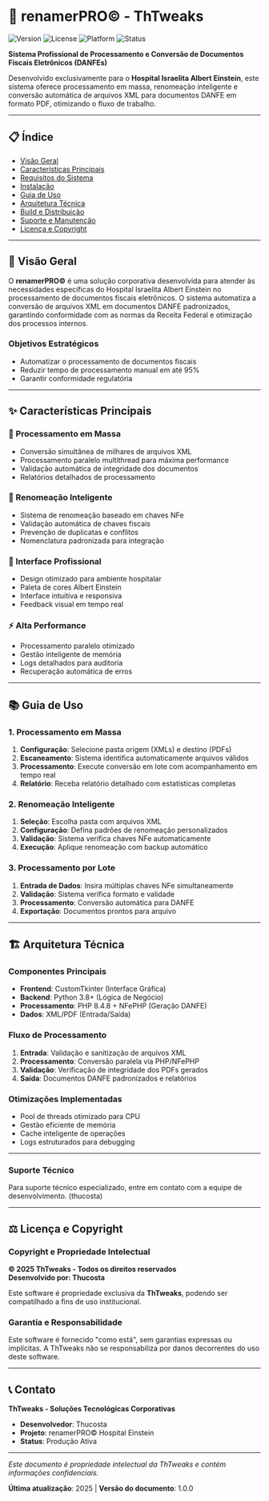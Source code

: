 # 🏥 renamerPRO© - ThTweaks
![Version](https://img.shields.io/badge/version-1.0.0-blue.svg)
![License](https://img.shields.io/badge/license-Proprietary-red.svg)
![Platform](https://img.shields.io/badge/platform-Windows-lightgrey.svg)
![Status](https://img.shields.io/badge/status-Production-green.svg)

**Sistema Profissional de Processamento e Conversão de Documentos Fiscais Eletrônicos (DANFEs)**

Desenvolvido exclusivamente para o **Hospital Israelita Albert Einstein**, este sistema oferece processamento em massa, renomeação inteligente e conversão automática de arquivos XML para documentos DANFE em formato PDF, otimizando o fluxo de trabalho.

---

## 📋 **Índice**

- [Visão Geral](#-visão-geral)
- [Características Principais](#-características-principais)
- [Requisitos do Sistema](#-requisitos-do-sistema)
- [Instalação](#-instalação)
- [Guia de Uso](#-guia-de-uso)
- [Arquitetura Técnica](#-arquitetura-técnica)
- [Build e Distribuição](#-build-e-distribuição)
- [Suporte e Manutenção](#-suporte-e-manutenção)
- [Licença e Copyright](#-licença-e-copyright)

---

## 🎯 **Visão Geral**

O **renamerPRO©** é uma solução corporativa desenvolvida para atender às necessidades específicas do Hospital Israelita Albert Einstein no processamento de documentos fiscais eletrônicos. O sistema automatiza a conversão de arquivos XML em documentos DANFE padronizados, garantindo conformidade com as normas da Receita Federal e otimização dos processos internos.

### **Objetivos Estratégicos**
- Automatizar o processamento de documentos fiscais
- Reduzir tempo de processamento manual em até 95%
- Garantir conformidade regulatória

---

## ✨ **Características Principais**

### **🚀 Processamento em Massa**
- Conversão simultânea de milhares de arquivos XML
- Processamento paralelo multithread para máxima performance
- Validação automática de integridade dos documentos
- Relatórios detalhados de processamento

### **🎯 Renomeação Inteligente**
- Sistema de renomeação baseado em chaves NFe
- Validação automática de chaves fiscais
- Prevenção de duplicatas e conflitos
- Nomenclatura padronizada para integração

### **🏥 Interface Profissional**
- Design otimizado para ambiente hospitalar
- Paleta de cores Albert Einstein
- Interface intuitiva e responsiva
- Feedback visual em tempo real

### **⚡ Alta Performance**
- Processamento paralelo otimizado
- Gestão inteligente de memória
- Logs detalhados para auditoria
- Recuperação automática de erros

---

## 📚 **Guia de Uso**

### **1. Processamento em Massa**
1. **Configuração**: Selecione pasta origem (XMLs) e destino (PDFs)
2. **Escaneamento**: Sistema identifica automaticamente arquivos válidos
3. **Processamento**: Execute conversão em lote com acompanhamento em tempo real
4. **Relatório**: Receba relatório detalhado com estatísticas completas

### **2. Renomeação Inteligente**
1. **Seleção**: Escolha pasta com arquivos XML
2. **Configuração**: Defina padrões de renomeação personalizados
3. **Validação**: Sistema verifica chaves NFe automaticamente
4. **Execução**: Aplique renomeação com backup automático

### **3. Processamento por Lote**
1. **Entrada de Dados**: Insira múltiplas chaves NFe simultaneamente
2. **Validação**: Sistema verifica formato e validade
3. **Processamento**: Conversão automática para DANFE
4. **Exportação**: Documentos prontos para arquivo

---

## 🏗️ **Arquitetura Técnica**

### **Componentes Principais**
- **Frontend**: CustomTkinter (Interface Gráfica)
- **Backend**: Python 3.8+ (Lógica de Negócio)
- **Processamento**: PHP 8.4.8 + NFePHP (Geração DANFE)
- **Dados**: XML/PDF (Entrada/Saída)

### **Fluxo de Processamento**
1. **Entrada**: Validação e sanitização de arquivos XML
2. **Processamento**: Conversão paralela via PHP/NFePHP
3. **Validação**: Verificação de integridade dos PDFs gerados
4. **Saída**: Documentos DANFE padronizados e relatórios

### **Otimizações Implementadas**
- Pool de threads otimizado para CPU
- Gestão eficiente de memória
- Cache inteligente de operações
- Logs estruturados para debugging

---

### **Suporte Técnico**
Para suporte técnico especializado, entre em contato com a equipe de desenvolvimento. (thucosta)

---

## ⚖️ **Licença e Copyright**

### **Copyright e Propriedade Intelectual**

**© 2025 ThTweaks - Todos os direitos reservados**  
**Desenvolvido por: Thucosta**

Este software é propriedade exclusiva da **ThTweaks**, podendo ser compatilhado a fins de uso institucional.

### **Garantia e Responsabilidade**
Este software é fornecido "como está", sem garantias expressas ou implícitas. A ThTweaks não se responsabiliza por danos decorrentes do uso deste software.

---

## 📞 **Contato**

**ThTweaks - Soluções Tecnológicas Corporativas**
- **Desenvolvedor**: Thucosta
- **Projeto**: renamerPRO© Hospital Einstein
- **Status**: Produção Ativa

---

*Este documento é propriedade intelectual da ThTweaks e contém informações confidenciais.*

**Última atualização**: 2025 | **Versão do documento**: 1.0.0 
